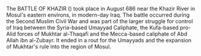 The BATTLE OF KHAZIR () took place in August 686 near the Khazir River in Mosul's eastern environs, in modern-day Iraq. The battle occurred during the Second Muslim Civil War and was part of the larger struggle for control of Iraq between the Syria-based Umayyad Caliphate, the Kufa-based pro-Alid forces of Mukhtar al-Thaqafi and the Mecca-based caliphate of Abd Allah ibn al-Zubayr. It ended in a rout for the Umayyads and the expansion of Mukhtar's rule into the region of Mosul.
